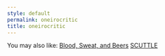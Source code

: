 ```yaml
---
style: default
permalink: oneirocritic
title: oneirocritic
---
```

You may also like:
[Blood, Sweat, and Beers](http://scp-wiki.net/blood-sweat-and-beers)
[SCUTTLE](http://scp-wiki.net/scuttle)